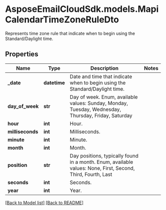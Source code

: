 # AsposeEmailCloudSdk.models.MapiCalendarTimeZoneRuleDto

Represents time zone rule that indicate when to begin using the Standard/Daylight time.             

## Properties
Name | Type | Description | Notes
------------ | ------------- | ------------- | -------------
**_date** |**datetime** |Date and time that indicate when to begin using the Standard/Daylight time.              |
**day_of_week** |**str** |Day of week. Enum, available values: Sunday, Monday, Tuesday, Wednesday, Thursday, Friday, Saturday |
**hour** |**int** |Hour.              |
**milliseconds** |**int** |Milliseconds.              |
**minute** |**int** |Minute.              |
**month** |**int** |Month.              |
**position** |**str** |Day positions, typically found in a month. Enum, available values: None, First, Second, Third, Fourth, Last |
**seconds** |**int** |Seconds.              |
**year** |**int** |Year.              |




[[Back to Model list]](Models.md) [[Back to README]](README.md)

